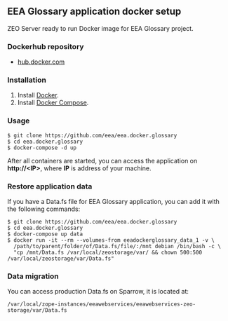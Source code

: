 ## EEA Glossary application docker setup

ZEO Server ready to run Docker image for EEA Glossary project.

### Dockerhub repository
- [hub.docker.com](https://registry.hub.docker.com/u/eeacms/glossary-zeoserver)

### Installation
1. Install [Docker](https://www.docker.com/).
2. Install [Docker Compose](https://docs.docker.com/compose/).

### Usage

    $ git clone https://github.com/eea/eea.docker.glossary
    $ cd eea.docker.glossary
    $ docker-compose -d up

After all containers are started, you can access the application on **http://\<IP\>**, where **IP** is address of your machine.

### Restore application data
If you have a Data.fs file for EEA Glossary application, you can add it with the following commands:

    $ git clone https://github.com/eea/eea.docker.glossary
    $ cd eea.docker.glossary
    $ docker-compose up data
    $ docker run -it --rm --volumes-from eeadockerglossary_data_1 -v \
      /path/to/parent/folder/of/Data.fs/file/:/mnt debian /bin/bash -c \
      "cp /mnt/Data.fs /var/local/zeostorage/var/ && chown 500:500 /var/local/zeostorage/var/Data.fs"

### Data migration
You can access production Data.fs on Sparrow, it is located at:

    /var/local/zope-instances/eeawebservices/eeawebservices-zeo-storage/var/Data.fs
